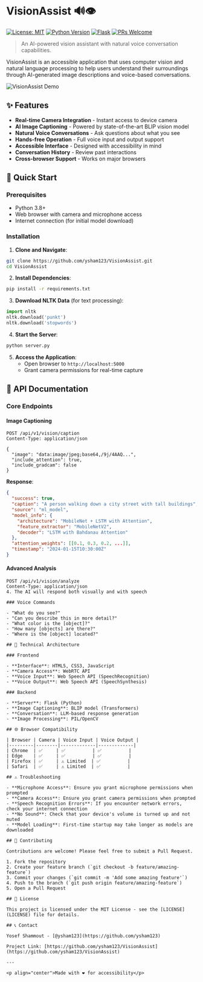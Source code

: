 # VisionAssist 🔊👁️

[![License: MIT](https://img.shields.io/badge/License-MIT-blue.svg)](https://opensource.org/licenses/MIT)
[![Python Version](https://img.shields.io/badge/python-3.8%2B-blue)](https://www.python.org/downloads/)
[![Flask](https://img.shields.io/badge/Flask-2.0%2B-green)](https://flask.palletsprojects.com/)
[![PRs Welcome](https://img.shields.io/badge/PRs-welcome-brightgreen.svg)](http://makeapullrequest.com)

> An AI-powered vision assistant with natural voice conversation capabilities.

VisionAssist is an accessible application that uses computer vision and natural language processing to help users understand their surroundings through AI-generated image descriptions and voice-based conversations.

![VisionAssist Demo](https://github.com/ysham123/VisionAssist/raw/main/static/demo.gif)

## ✨ Features

- **Real-time Camera Integration** - Instant access to device camera
- **AI Image Captioning** - Powered by state-of-the-art BLIP vision model
- **Natural Voice Conversations** - Ask questions about what you see
- **Hands-free Operation** - Full voice input and output support
- **Accessible Interface** - Designed with accessibility in mind
- **Conversation History** - Review past interactions
- **Cross-browser Support** - Works on major browsers

## 🚀 Quick Start

### Prerequisites

- Python 3.8+
- Web browser with camera and microphone access
- Internet connection (for initial model download)

### Installation

1. **Clone and Navigate**:
```bash
git clone https://github.com/ysham123/VisionAssist.git
cd VisionAssist
```

2. **Install Dependencies**:
```bash
pip install -r requirements.txt
```

3. **Download NLTK Data** (for text processing):
```python
import nltk
nltk.download('punkt')
nltk.download('stopwords')
```

4. **Start the Server**:
```bash
python server.py
```

5. **Access the Application**:
   - Open browser to `http://localhost:5000`
   - Grant camera permissions for real-time capture

## 🔧 API Documentation

### Core Endpoints

#### Image Captioning
```http
POST /api/v1/vision/caption
Content-Type: application/json

{
  "image": "data:image/jpeg;base64,/9j/4AAQ...",
  "include_attention": true,
  "include_gradcam": false
}
```

**Response**:
```json
{
  "success": true,
  "caption": "A person walking down a city street with tall buildings",
  "source": "ml_model",
  "model_info": {
    "architecture": "MobileNet + LSTM with Attention",
    "feature_extractor": "MobileNetV2",
    "decoder": "LSTM with Bahdanau Attention"
  },
  "attention_weights": [[0.1, 0.3, 0.2, ...]],
  "timestamp": "2024-01-15T10:30:00Z"
}
```

#### Advanced Analysis
```http
POST /api/v1/vision/analyze
Content-Type: application/json
4. The AI will respond both visually and with speech

### Voice Commands

- "What do you see?"
- "Can you describe this in more detail?"
- "What color is the [object]?"
- "How many [objects] are there?"
- "Where is the [object] located?"

## 🔧 Technical Architecture

### Frontend

- **Interface**: HTML5, CSS3, JavaScript
- **Camera Access**: WebRTC API
- **Voice Input**: Web Speech API (SpeechRecognition)
- **Voice Output**: Web Speech API (SpeechSynthesis)

### Backend

- **Server**: Flask (Python)
- **Image Captioning**: BLIP model (Transformers)
- **Conversation**: LLM-based response generation
- **Image Processing**: PIL/OpenCV

## 🌐 Browser Compatibility

| Browser | Camera | Voice Input | Voice Output |
|---------|--------|-------------|-------------|
| Chrome  | ✅     | ✅          | ✅          |
| Edge    | ✅     | ✅          | ✅          |
| Firefox | ✅     | ⚠️ Limited  | ✅          |
| Safari  | ✅     | ⚠️ Limited  | ✅          |

## ⚠️ Troubleshooting

- **Microphone Access**: Ensure you grant microphone permissions when prompted
- **Camera Access**: Ensure you grant camera permissions when prompted
- **Speech Recognition Errors**: If you encounter network errors, check your internet connection
- **No Sound**: Check that your device's volume is turned up and not muted
- **Model Loading**: First-time startup may take longer as models are downloaded

## 🤝 Contributing

Contributions are welcome! Please feel free to submit a Pull Request.

1. Fork the repository
2. Create your feature branch (`git checkout -b feature/amazing-feature`)
3. Commit your changes (`git commit -m 'Add some amazing feature'`)
4. Push to the branch (`git push origin feature/amazing-feature`)
5. Open a Pull Request

## 📄 License

This project is licensed under the MIT License - see the [LICENSE](LICENSE) file for details.

## 📞 Contact

Yosef Shammout - [@ysham123](https://github.com/ysham123)

Project Link: [https://github.com/ysham123/VisionAssist](https://github.com/ysham123/VisionAssist)

---

<p align="center">Made with ❤️ for accessibility</p>
